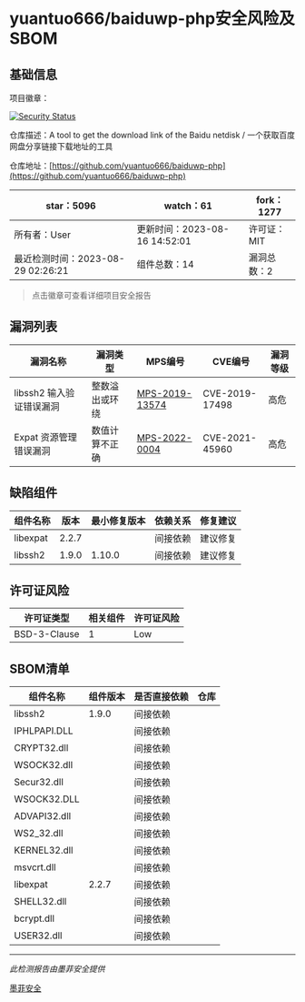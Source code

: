 # yuantuo666/baiduwp-php安全风险及SBOM

## 基础信息

项目徽章：

[![Security Status](https://www.murphysec.com/platform3/v31/badge/1696227696987430912.svg)](https://www.murphysec.com/console/report/1696227696937099264/1696227696987430912)

仓库描述：A tool to get the download link of the Baidu netdisk / 一个获取百度网盘分享链接下载地址的工具

仓库地址：[https://github.com/yuantuo666/baiduwp-php](https://github.com/yuantuo666/baiduwp-php)

| star：5096 | watch：61 | fork：1277 |
| ----------- | -------------- | ------------ |
| 所有者：User | 更新时间：2023-08-16 14:52:01 | 许可证：MIT |
| 最近检测时间：2023-08-29 02:26:21 | 组件总数：14 | 漏洞总数：2 |

> 点击徽章可查看详细项目安全报告



## 漏洞列表

| 漏洞名称 | 漏洞类型 | MPS编号 | CVE编号 | 漏洞等级 |
| ------- | ------ | ------- | ------ | ----- |
|libssh2 输入验证错误漏洞|整数溢出或环绕|[MPS-2019-13574](https://www.oscs1024.com/hd/MPS-2019-13574)|CVE-2019-17498|高危|
|Expat 资源管理错误漏洞|数值计算不正确|[MPS-2022-0004](https://www.oscs1024.com/hd/MPS-2022-0004)|CVE-2021-45960|高危|




## 缺陷组件

| 组件名称 | 版本 | 最小修复版本 | 依赖关系 | 修复建议 |
| -------- | ---- | ------------ | -------- | -------- |
|libexpat|2.2.7||间接依赖|建议修复|C:0|H:1|M:0|L:0|
|libssh2|1.9.0|1.10.0|间接依赖|建议修复|C:0|H:1|M:0|L:0|




## 许可证风险

| 许可证类型 | 相关组件 | 许可证风险 |
| ---------- | -------- | ---------- |
|BSD-3-Clause|1|Low|




## SBOM清单

| 组件名称 | 组件版本 | 是否直接依赖 | 仓库 |
| -------- | -------- | ------------ | ---- |
|libssh2|1.9.0|间接依赖||
|IPHLPAPI.DLL||间接依赖||
|CRYPT32.dll||间接依赖||
|WSOCK32.dll||间接依赖||
|Secur32.dll||间接依赖||
|WSOCK32.DLL||间接依赖||
|ADVAPI32.dll||间接依赖||
|WS2_32.dll||间接依赖||
|KERNEL32.dll||间接依赖||
|msvcrt.dll||间接依赖||
|libexpat|2.2.7|间接依赖||
|SHELL32.dll||间接依赖||
|bcrypt.dll||间接依赖||
|USER32.dll||间接依赖||


------

*此检测报告由墨菲安全提供*

[墨菲安全](www.murphysec.com)